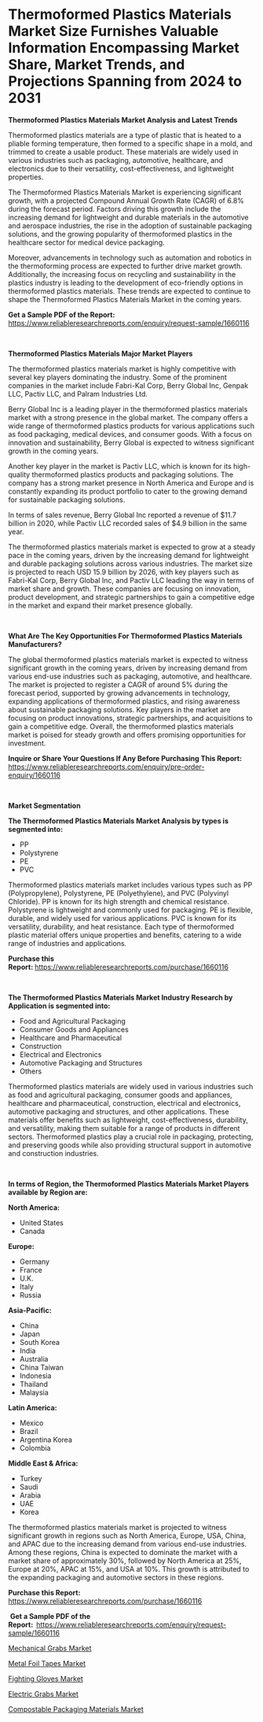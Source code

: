 <p><h1>Thermoformed Plastics Materials Market Size Furnishes Valuable Information Encompassing Market Share, Market Trends, and Projections Spanning from 2024 to 2031</h1></p><p><strong>Thermoformed Plastics Materials Market Analysis and Latest Trends</strong></p>
<p><p>Thermoformed plastics materials are a type of plastic that is heated to a pliable forming temperature, then formed to a specific shape in a mold, and trimmed to create a usable product. These materials are widely used in various industries such as packaging, automotive, healthcare, and electronics due to their versatility, cost-effectiveness, and lightweight properties.</p><p>The Thermoformed Plastics Materials Market is experiencing significant growth, with a projected Compound Annual Growth Rate (CAGR) of 6.8% during the forecast period. Factors driving this growth include the increasing demand for lightweight and durable materials in the automotive and aerospace industries, the rise in the adoption of sustainable packaging solutions, and the growing popularity of thermoformed plastics in the healthcare sector for medical device packaging.</p><p>Moreover, advancements in technology such as automation and robotics in the thermoforming process are expected to further drive market growth. Additionally, the increasing focus on recycling and sustainability in the plastics industry is leading to the development of eco-friendly options in thermoformed plastics materials. These trends are expected to continue to shape the Thermoformed Plastics Materials Market in the coming years.</p></p>
<p><strong>Get a Sample PDF of the Report:&nbsp;</strong> <a href="https://www.reliableresearchreports.com/enquiry/request-sample/1660116">https://www.reliableresearchreports.com/enquiry/request-sample/1660116</a></p>
<p>&nbsp;</p>
<p><strong>Thermoformed Plastics Materials Major Market Players</strong></p>
<p><p>The thermoformed plastics materials market is highly competitive with several key players dominating the industry. Some of the prominent companies in the market include Fabri-Kal Corp, Berry Global Inc, Genpak LLC, Pactiv LLC, and Palram Industries Ltd.</p><p>Berry Global Inc is a leading player in the thermoformed plastics materials market with a strong presence in the global market. The company offers a wide range of thermoformed plastics products for various applications such as food packaging, medical devices, and consumer goods. With a focus on innovation and sustainability, Berry Global is expected to witness significant growth in the coming years.</p><p>Another key player in the market is Pactiv LLC, which is known for its high-quality thermoformed plastics products and packaging solutions. The company has a strong market presence in North America and Europe and is constantly expanding its product portfolio to cater to the growing demand for sustainable packaging solutions.</p><p>In terms of sales revenue, Berry Global Inc reported a revenue of $11.7 billion in 2020, while Pactiv LLC recorded sales of $4.9 billion in the same year.</p><p>The thermoformed plastics materials market is expected to grow at a steady pace in the coming years, driven by the increasing demand for lightweight and durable packaging solutions across various industries. The market size is projected to reach USD 15.9 billion by 2026, with key players such as Fabri-Kal Corp, Berry Global Inc, and Pactiv LLC leading the way in terms of market share and growth. These companies are focusing on innovation, product development, and strategic partnerships to gain a competitive edge in the market and expand their market presence globally.</p></p>
<p>&nbsp;</p>
<p><strong>What Are The Key Opportunities For Thermoformed Plastics Materials Manufacturers?</strong></p>
<p><p>The global thermoformed plastics materials market is expected to witness significant growth in the coming years, driven by increasing demand from various end-use industries such as packaging, automotive, and healthcare. The market is projected to register a CAGR of around 5% during the forecast period, supported by growing advancements in technology, expanding applications of thermoformed plastics, and rising awareness about sustainable packaging solutions. Key players in the market are focusing on product innovations, strategic partnerships, and acquisitions to gain a competitive edge. Overall, the thermoformed plastics materials market is poised for steady growth and offers promising opportunities for investment.</p></p>
<p><strong>Inquire or Share Your Questions If Any Before Purchasing This Report:</strong> <a href="https://www.reliableresearchreports.com/enquiry/pre-order-enquiry/1660116">https://www.reliableresearchreports.com/enquiry/pre-order-enquiry/1660116</a></p>
<p>&nbsp;</p>
<p><strong>Market Segmentation</strong></p>
<p><strong>The Thermoformed Plastics Materials Market Analysis by types is segmented into:</strong></p>
<p><ul><li>PP</li><li>Polystyrene</li><li>PE</li><li>PVC</li></ul></p>
<p><p>Thermoformed plastics materials market includes various types such as PP (Polypropylene), Polystyrene, PE (Polyethylene), and PVC (Polyvinyl Chloride). PP is known for its high strength and chemical resistance. Polystyrene is lightweight and commonly used for packaging. PE is flexible, durable, and widely used for various applications. PVC is known for its versatility, durability, and heat resistance. Each type of thermoformed plastic material offers unique properties and benefits, catering to a wide range of industries and applications.</p></p>
<p><strong>Purchase this Report:&nbsp;</strong><a href="https://www.reliableresearchreports.com/purchase/1660116">https://www.reliableresearchreports.com/purchase/1660116</a></p>
<p>&nbsp;</p>
<p><strong>The Thermoformed Plastics Materials Market Industry Research by Application is segmented into:</strong></p>
<p><ul><li>Food and Agricultural Packaging</li><li>Consumer Goods and Appliances</li><li>Healthcare and Pharmaceutical</li><li>Construction</li><li>Electrical and Electronics</li><li>Automotive Packaging and Structures</li><li>Others</li></ul></p>
<p><p>Thermoformed plastics materials are widely used in various industries such as food and agricultural packaging, consumer goods and appliances, healthcare and pharmaceutical, construction, electrical and electronics, automotive packaging and structures, and other applications. These materials offer benefits such as lightweight, cost-effectiveness, durability, and versatility, making them suitable for a range of products in different sectors. Thermoformed plastics play a crucial role in packaging, protecting, and preserving goods while also providing structural support in automotive and construction industries.</p></p>
<p>&nbsp;</p>
<p><strong>In terms of Region, the Thermoformed Plastics Materials Market Players available by Region are:</strong></p>
<p>
    <p> <strong> North America: </strong>
        <ul>
            <li>United States</li>
            <li>Canada</li>
        </ul>
        </p> 
    <p> <strong> Europe: </strong>
        <ul>
            <li>Germany</li>
            <li>France</li>
            <li>U.K.</li>
            <li>Italy</li>
            <li>Russia</li>
        </ul>
        </p> 
    <p> <strong> Asia-Pacific: </strong>
        <ul>
            <li>China</li>
            <li>Japan</li>
            <li>South Korea</li>
            <li>India</li>
            <li>Australia</li>
            <li>China Taiwan</li>
            <li>Indonesia</li>
            <li>Thailand</li>
            <li>Malaysia</li>
        </ul>
        </p> 
    <p> <strong> Latin America: </strong>
        <ul>
            <li>Mexico</li>
            <li>Brazil</li>
            <li>Argentina Korea</li>
            <li>Colombia</li>
        </ul>
        </p> 
    <p> <strong> Middle East & Africa: </strong>
        <ul>
            <li>Turkey</li>
            <li>Saudi</li>
            <li>Arabia</li>
            <li>UAE</li>
            <li>Korea</li>
        </ul>
    </p>
    </p>
<p><p>The thermoformed plastics materials market is projected to witness significant growth in regions such as North America, Europe, USA, China, and APAC due to the increasing demand from various end-use industries. Among these regions, China is expected to dominate the market with a market share of approximately 30%, followed by North America at 25%, Europe at 20%, APAC at 15%, and USA at 10%. This growth is attributed to the expanding packaging and automotive sectors in these regions.</p></p>
<p><strong>Purchase this Report: </strong><a href="https://www.reliableresearchreports.com/purchase/1660116">https://www.reliableresearchreports.com/purchase/1660116</a></p>
<p>&nbsp;<strong>Get a Sample PDF of the Report:&nbsp;&nbsp;</strong><a href="https://www.reliableresearchreports.com/enquiry/request-sample/1660116">https://www.reliableresearchreports.com/enquiry/request-sample/1660116</a></p>
<p><strong></strong></p>
<p><p><a href="https://copper-carbon-84f.notion.site/Mechanical-Grabs-Market-Size-Global-Industry-Overview-Market-Segmentation-and-Forecast-2024-to-20-6f1af2ac78fb4d78929d685d44fa1184">Mechanical Grabs Market</a></p><p><a href="https://view.publitas.com/reportprime-1/insights-into-metal-foil-tapes-market-size-analysing-market-share-trends-and-growth-from-2024-to-2031/">Metal Foil Tapes Market</a></p><p><a href="https://circular-yam-9b9.notion.site/Fighting-Gloves-Market-Size-2024-2031-Global-Industrial-Analysis-Key-Geographical-Regions-Market-4d18dd79da8841459143ec5af8af244b">Fighting Gloves Market</a></p><p><a href="https://cedar-agate-3da.notion.site/Electric-Grabs-Market-Size-and-Examines-its-Market-Scope-with-a-Primary-Focus-on-Growth-Opportunit-c4dc0ace2517422eaa4e67d472f64350">Electric Grabs Market</a></p><p><a href="https://view.publitas.com/reportprime-1/compostable-packaging-materials-market-furnish-information-about-market-size-market-share-market-dynamics-and-projections-spanning-from-2024-to-2031/">Compostable Packaging Materials Market</a></p></p>